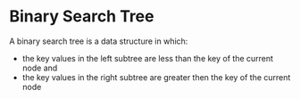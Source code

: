 Binary Search Tree
==================

A binary search tree is a data structure in which:

- the key values in the left subtree are less than the key of the current node 
and
- the key values in the right subtree are greater then the key of the current node


